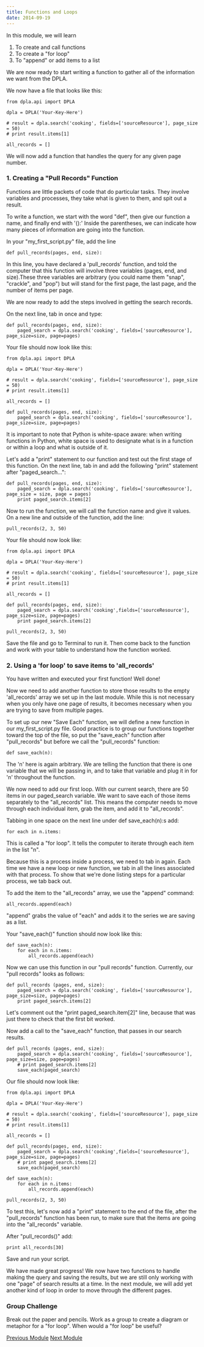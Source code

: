 ```yaml
---
title: Functions and Loops
date: 2014-09-19
---
```


In this module, we will learn

1. To create and call functions
2. To create a "for loop"
3. To "append" or add items to a list

We are now ready to start writing a function to gather all of the information we want from the DPLA.

We now have a file that looks like this:
	
	from dpla.api import DPLA

	dpla = DPLA('Your-Key-Here')

	# result = dpla.search('cooking', fields=['sourceResource'], page_size = 50)
	# print result.items[1]
	
	all_records = []
	
We will now add a function that handles the query for any given page number.

### 1. Creating a "Pull Records" Function

Functions are little packets of code that do particular tasks. They involve variables and processes, they take what is given to them, and spit out a result. 

To write a function, we start with the word "def", then give our function a name, and finally end with '():' Inside the parentheses, we can indicate how many pieces of information are going into the function.

In your "my_first_script.py" file, add the line

	def pull_records(pages, end, size):

In this line, you have declared a 'pull_records' function, and told the computer that this function will involve three variables (pages, end, and size).These three variables are arbitrary (you could name them "snap", "crackle", and "pop") but will stand for the first page, the last page, and the number of items per page. 

We are now ready to add the steps involved in getting the search records. 

On the next line, tab in once and type:
	
	def pull_records(pages, end, size):
		paged_search = dpla.search('cooking', fields=['sourceResource'], page_size=size, page=pages)

Your file should now look like this:

	from dpla.api import DPLA

	dpla = DPLA('Your-Key-Here')

	# result = dpla.search('cooking', fields=['sourceResource'], page_size = 50)
	# print result.items[1]
	
	all_records = []

	def pull_records(pages, end, size):
		paged_search = dpla.search('cooking', fields=['sourceResource'], page_size=size, page=pages)

It is important to note that Python is white-space aware: when writing functions in Python, white space is used to designate what is in a function or within a loop and what is outside of it.

Let's add a "print" statement to our function and test out the first stage of this function. On the next line, tab in and add the following "print" statement after "paged_search...":

	def pull_records(pages, end, size):
		paged_search = dpla.search('cooking', fields=['sourceResource'], page_size = size, page = pages)
		print paged_search.items[2]

Now to run the function, we will call the function name and give it values. On a new line and outside of the function, add the line:

	pull_records(2, 3, 50)
	
Your file should now look like:

	from dpla.api import DPLA

	dpla = DPLA('Your-Key-Here')

	# result = dpla.search('cooking', fields=['sourceResource'], page_size = 50)
	# print result.items[1]
	
	all_records = []

	def pull_records(pages, end, size):
		paged_search = dpla.search('cooking',fields=['sourceResource'],  page_size=size, page=pages)
		print paged_search.items[2]

	pull_records(2, 3, 50)

Save the file and go to Terminal to run it. Then come back to the function and work with your table to understand how the function worked.

### 2. Using a 'for loop' to save items to 'all_records'

You have written and executed your first function! Well done!

Now we need to add another function to store those results to the empty 'all_records' array we set up in the last module. While this is not necessary when you only have one page of results, it becomes necessary when you are trying to save from multiple pages.

To set up our new "Save Each" function, we will define a new function in our my_first_script.py file. Good practice is to group our functions together toward the top of the file, so put the "save_each" function after "pull_records" but before we call the "pull_records" function:

	def save_each(n):

The 'n' here is again arbitrary. We are telling the function that there is one variable that we will be passing in, and to take that variable and plug it in for 'n' throughout the function.

We now need to add our first loop. With our current search, there are 50 items in our paged_search variable. We want to save each of those items separately to the "all_records" list. This means the computer needs to move through each individual item, grab the item, and add it to "all_records". 

Tabbing in one space on the next line under <span class="command">def save_each(n):</span>s add:

	for each in n.items:

This is called a "for loop". It tells the computer to iterate through each item in the list "n". 

Because this is a process inside a process, we need to tab in again. Each time we have a new loop or new function, we tab in all the lines associated with that process. To show that we're done listing steps for a particular process, we tab back out.

To add the item to the "all_records" array, we use the "append" command:

	all_records.append(each)

"append" grabs the value of "each" and adds it to the series we are saving as a list.

Your "save_each()" function should now look like this:

	def save_each(n):
		for each in n.items:
			all_records.append(each)

Now we can use this function in our "pull records" function. Currently, our "pull records" looks as follows:

	def pull_records (pages, end, size):
		paged_search = dpla.search('cooking', fields=['sourceResource'],  page_size=size, page=pages)
		print paged_search.items[2]

Let's comment out the "print paged_search.item[2]" line, because that was just there to check that the first bit worked. 

Now add a call to the "save_each" function, that passes in our search results. 

	def pull_records (pages, end, size):
		paged_search = dpla.search('cooking', fields=['sourceResource'],  page_size=size, page=pages)
		# print paged_search.items[2]	
		save_each(paged_search)

Our file should now look like:

	from dpla.api import DPLA

	dpla = DPLA('Your-Key-Here')

	# result = dpla.search('cooking', fields=['sourceResource'], page_size = 50)
	# print result.items[1]
	
	all_records = []

	def pull_records(pages, end, size):
		paged_search = dpla.search('cooking',fields=['sourceResource'],   page_size=size, page=pages)
		# print paged_search.items[2]	
		save_each(paged_search)

	def save_each(n):
		for each in n.items:
			all_records.append(each)

	pull_records(2, 3, 50)

To test this, let's now add a "print" statement to the end of the file, after the "pull_records" function has been run, to make sure that the items are going into the "all_records" variable.

After "pull_records()" add:

	print all_records[30]

Save and run your script.

We have made great progress! We now have two functions to handle making the query and saving the results, but we are still only working with one "page" of search results at a time. In the next module, we will add yet another kind of loop in order to move through the different pages.

### Group Challenge

Break out the paper and pencils. Work as a group to create a diagram or metaphor for a "for loop". When would a "for loop" be useful?  

<span class="left">[Previous Module](module06.html)</span>
<span class="right">[Next Module](module08.html)</span>
